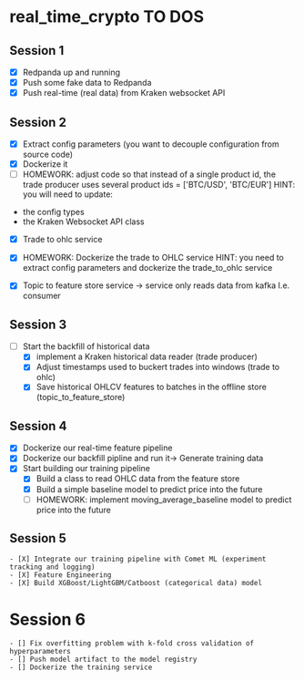 # real_time_crypto TO DOS

## Session 1
- [X] Redpanda up and running
- [X] Push some fake data to Redpanda
- [X] Push real-time (real data) from Kraken websocket API

## Session 2
- [X] Extract config parameters (you want to decouple configuration from source code)
- [X] Dockerize it
- [ ] HOMEWORK: adjust code so that instead of a single product id, the trade producer uses several product ids = ['BTC/USD', 'BTC/EUR']
HINT: you will need to update:
 - the config types
 - the Kraken Websocket API class

- [X] Trade to ohlc service
- [X] HOMEWORK: Dockerize the trade to OHLC service
HINT: you need to extract config parameters and dockerize the trade_to_ohlc service

- [X] Topic to feature store service -> service only reads data from kafka I.e. consumer

## Session 3 
- [ ] Start the backfill of historical data
    - [X] implement a Kraken historical data reader (trade producer)
    - [X] Adjust timestamps used to buckert trades into windows (trade to ohlc)
    - [X] Save historical OHLCV features to batches in the offline store (topic_to_feature_store)

## Session 4
- [X] Dockerize our real-time feature pipeline
- [X] Dockerize our backfill pipline and run it-> Generate training data
- [X] Start building our training pipeline
    - [X] Build a class to read OHLC data from the feature store
    - [X] Build a simple baseline model to predict price into the future
    - [ ] HOMEWORK: implement moving_average_baseline model to predict price into the future
## Session 5
    - [X] Integrate our training pipeline with Comet ML (experiment tracking and logging)
    - [X] Feature Engineering
    - [X] Build XGBoost/LightGBM/Catboost (categorical data) model

# Session 6
    - [] Fix overfitting problem with k-fold cross validation of hyperparameters
    - [] Push model artifact to the model registry
    - [] Dockerize the training service



